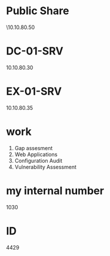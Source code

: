 # Public Share
\\10.10.80.50

# DC-01-SRV
10.10.80.30

# EX-01-SRV
10.10.80.35

# work
1. Gap assesment
2. Web Applications
3. Configuration Audit
4. Vulnerability Assessment

# my internal number
1030

# ID
4429